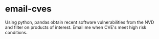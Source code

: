 # email-cves
Using python, pandas obtain recent software vulnerabilities from the NVD and filter on products of interest. Email me when CVE's meet high risk conditions. 
